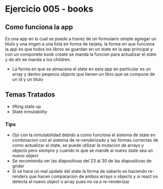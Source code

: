 # Ejercicio 005 - books

## Como funciona la app

Es una app en la cual se puede a travez de un formulario simple agregar un titulo y una imgen a una lista en forma de tarjeta, la forma en que funciona la app es que todos los libros se guardan en un state en la app principal y con un componete book create se manda la funcion para actualizar el state y de ahi se manda a los children.

- La forma en que se almacena el state en esta app en particular es un array y dentro peqenos objects que tienen un libro que se compone de un id y un titulo

## Temas Tratados

- lifting state up
- State inmutability

### Tips

- Ojo con la inmutabilidad debido a como funciona el sistema de state en combinacion con el sistema de re-renderizado y las formas correctas de como actualizar el state, se puede utilizar la mutacion de arrays y objects pero siempre y cuando lo que se mande al nuevo state sea un nuevo object
- Se recomienda ver las diapositivas del 23 al 30 de las diapositivas de grider
- Si se hace un mal update del state la forma de saberlo es haciendo re-renders que hacen comparacion de ambos arrays o objects y si react no detecta el nuevo object o array pues no va a re-renderizar

